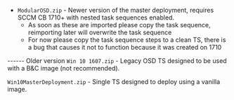 - `ModularOSD.zip` - Newer version of the master deployment, requires SCCM CB 1710+ with nested task sequences enabled.
  - As soon as these are imported please copy the task sequence, reimporting later will overwrite the task sequence
  - For now please copy the task sequence steps to a clean TS, there is a bug that causes it not to function because it was created on 1710

------ Older version 
`Win 10 1607.zip` - Legacy OSD TS designed to be used with a B&C image (not recommended).

`Win10MasterDeployment.zip` - Single TS designed to deploy using a vanilla image.

